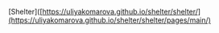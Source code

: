 [Shelter]([https://uliyakomarova.github.io/shelter/shelter/](https://uliyakomarova.github.io/shelter/shelter/pages/main/)
